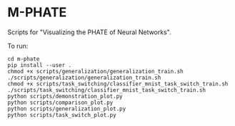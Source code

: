 # M-PHATE

Scripts for "Visualizing the PHATE of Neural Networks".

To run:

```
cd m-phate
pip install --user .
chmod +x scripts/generalization/generalization_train.sh
./scripts/generalization/generalization_train.sh
chmod +x scripts/task_switching/classifier_mnist_task_switch_train.sh
./scripts/task_switching/classifier_mnist_task_switch_train.sh
python scripts/demonstration_plot.py
python scripts/comparison_plot.py
python scripts/generalization_plot.py
python scripts/task_switch_plot.py
```
